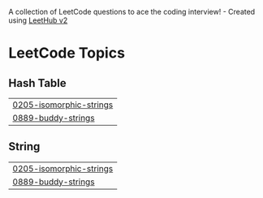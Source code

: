 A collection of LeetCode questions to ace the coding interview! - Created using [LeetHub v2](https://github.com/arunbhardwaj/LeetHub-2.0)
<!---LeetCode Topics Start-->
# LeetCode Topics
## Hash Table
|  |
| ------- |
| [0205-isomorphic-strings](https://github.com/frankudoags/DSA/tree/master/0205-isomorphic-strings) |
| [0889-buddy-strings](https://github.com/frankudoags/DSA/tree/master/0889-buddy-strings) |
## String
|  |
| ------- |
| [0205-isomorphic-strings](https://github.com/frankudoags/DSA/tree/master/0205-isomorphic-strings) |
| [0889-buddy-strings](https://github.com/frankudoags/DSA/tree/master/0889-buddy-strings) |
<!---LeetCode Topics End-->